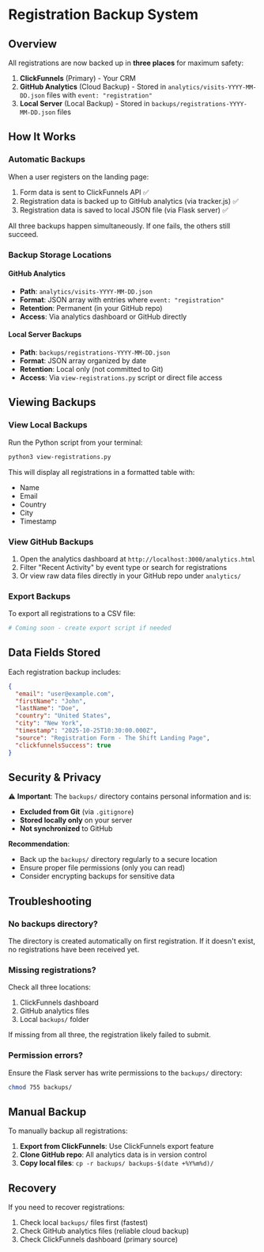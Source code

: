 # Registration Backup System

## Overview
All registrations are now backed up in **three places** for maximum safety:

1. **ClickFunnels** (Primary) - Your CRM
2. **GitHub Analytics** (Cloud Backup) - Stored in `analytics/visits-YYYY-MM-DD.json` files with `event: "registration"`
3. **Local Server** (Local Backup) - Stored in `backups/registrations-YYYY-MM-DD.json` files

## How It Works

### Automatic Backups
When a user registers on the landing page:
1. Form data is sent to ClickFunnels API ✅
2. Registration data is backed up to GitHub analytics (via tracker.js) ✅
3. Registration data is saved to local JSON file (via Flask server) ✅

All three backups happen simultaneously. If one fails, the others still succeed.

### Backup Storage Locations

#### GitHub Analytics
- **Path**: `analytics/visits-YYYY-MM-DD.json`
- **Format**: JSON array with entries where `event: "registration"`
- **Retention**: Permanent (in your GitHub repo)
- **Access**: Via analytics dashboard or GitHub directly

#### Local Server Backups
- **Path**: `backups/registrations-YYYY-MM-DD.json`
- **Format**: JSON array organized by date
- **Retention**: Local only (not committed to Git)
- **Access**: Via `view-registrations.py` script or direct file access

## Viewing Backups

### View Local Backups
Run the Python script from your terminal:

```bash
python3 view-registrations.py
```

This will display all registrations in a formatted table with:
- Name
- Email
- Country
- City
- Timestamp

### View GitHub Backups
1. Open the analytics dashboard at `http://localhost:3000/analytics.html`
2. Filter "Recent Activity" by event type or search for registrations
3. Or view raw data files directly in your GitHub repo under `analytics/`

### Export Backups
To export all registrations to a CSV file:

```bash
# Coming soon - create export script if needed
```

## Data Fields Stored

Each registration backup includes:
```json
{
  "email": "user@example.com",
  "firstName": "John",
  "lastName": "Doe",
  "country": "United States",
  "city": "New York",
  "timestamp": "2025-10-25T10:30:00.000Z",
  "source": "Registration Form - The Shift Landing Page",
  "clickfunnelsSuccess": true
}
```

## Security & Privacy

⚠️ **Important**: The `backups/` directory contains personal information and is:
- **Excluded from Git** (via `.gitignore`)
- **Stored locally only** on your server
- **Not synchronized** to GitHub

**Recommendation**: 
- Back up the `backups/` directory regularly to a secure location
- Ensure proper file permissions (only you can read)
- Consider encrypting backups for sensitive data

## Troubleshooting

### No backups directory?
The directory is created automatically on first registration. If it doesn't exist, no registrations have been received yet.

### Missing registrations?
Check all three locations:
1. ClickFunnels dashboard
2. GitHub analytics files
3. Local `backups/` folder

If missing from all three, the registration likely failed to submit.

### Permission errors?
Ensure the Flask server has write permissions to the `backups/` directory:
```bash
chmod 755 backups/
```

## Manual Backup

To manually backup all registrations:

1. **Export from ClickFunnels**: Use ClickFunnels export feature
2. **Clone GitHub repo**: All analytics data is in version control
3. **Copy local files**: `cp -r backups/ backups-$(date +%Y%m%d)/`

## Recovery

If you need to recover registrations:
1. Check local `backups/` files first (fastest)
2. Check GitHub analytics files (reliable cloud backup)
3. Check ClickFunnels dashboard (primary source)
